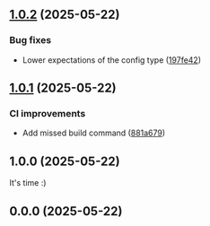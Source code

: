 

## [1.0.2](https://github.com/MorevM/eslint-disable-autofix/compare/v1.0.1...v1.0.2) (2025-05-22)


### Bug fixes

* Lower expectations of the config type ([197fe42](https://github.com/MorevM/eslint-disable-autofix/commit/197fe42c4d8608340efbfa7a6d9d48424825c69f))


## [1.0.1](https://github.com/MorevM/eslint-disable-autofix/compare/v1.0.0...v1.0.1) (2025-05-22)


### CI improvements

* Add missed build command ([881a679](https://github.com/MorevM/eslint-disable-autofix/commit/881a679f0b488094320c73e5bac3f8aa88b67a86))

## 1.0.0 (2025-05-22)

It's time :)

## 0.0.0 (2025-05-22)
